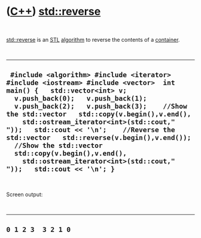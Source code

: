 
 

 

 

 

 

([C++](Cpp.md)) [std::reverse](CppReverse.md)
===============================================

 

[std::reverse](CppReverse.md) is an [STL](CppStl.md)
[algorithm](CppAlgorithm.md) to reverse the contents of a
[container](CppContainer.md).

 

  -----------------------------------------------------------------------------------------------------------------------------------------------------------------------------------------------------------------------------------------------------------------------------------------------------------------------------------------------------------------------------------------------------------------------------------------------------------------------------------------------------------------------------
  ` #include <algorithm> #include <iterator> #include <iostream> #include <vector>  int main() {   std::vector<int> v;   v.push_back(0);   v.push_back(1);   v.push_back(2);   v.push_back(3);    //Show the std::vector   std::copy(v.begin(),v.end(),     std::ostream_iterator<int>(std::cout," "));   std::cout << '\n';    //Reverse the std::vector   std::reverse(v.begin(),v.end());    //Show the std::vector   std::copy(v.begin(),v.end(),     std::ostream_iterator<int>(std::cout," "));   std::cout << '\n'; }`
  -----------------------------------------------------------------------------------------------------------------------------------------------------------------------------------------------------------------------------------------------------------------------------------------------------------------------------------------------------------------------------------------------------------------------------------------------------------------------------------------------------------------------------

 

Screen output:

 

  ----------------------
  ` 0 1 2 3  3 2 1 0 `
  ----------------------

 

 

 

 

 

 

